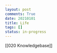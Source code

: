 ```yaml
---
layout: post
comments: True
date: 20210101
title: Life
tags: []
status: in-progress
---
```


[[020 Knowledgebase]]
